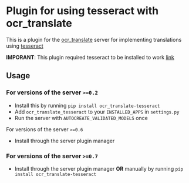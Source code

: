 # Plugin for using tesseract with ocr_translate

This is a plugin for the [ocr_translate](https://github.com/Crivella/ocr_translate) server for implementing translations using [tesseract](https://tesseract-ocr.github.io/)

**IMPORANT**: This plugin required tesseract to be installed to work [link](https://tesseract-ocr.github.io/tessdoc/Installation.html)

## Usage

### For versions of the server `>=0.2`

- Install this by running `pip install ocr_translate-tesseract`
- Add `ocr_translate_tesseract` to your `INSTALLED_APPS` in `settings.py`
- Run the server with `AUTOCREATE_VALIDATED_MODELS` once

For versions of the server `>=0.6`

- Install through the server plugin manager

### For versions of the server `>=0.7`

- Install through the server plugin manager **OR** manually by running `pip install ocr_translate-tesseract`
